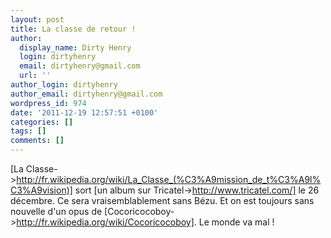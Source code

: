 ```yaml
---
layout: post
title: La classe de retour !
author:
  display_name: Dirty Henry
  login: dirtyhenry
  email: dirtyhenry@gmail.com
  url: ''
author_login: dirtyhenry
author_email: dirtyhenry@gmail.com
wordpress_id: 974
date: '2011-12-19 12:57:51 +0100'
categories: []
tags: []
comments: []
---
```

[La Classe->http://fr.wikipedia.org/wiki/La_Classe_(%C3%A9mission_de_t%C3%A9l%C3%A9vision)] sort [un album sur Tricatel->http://www.tricatel.com/] le 26 décembre. Ce sera vraisemblablement sans Bézu. Et on est toujours sans nouvelle d'un opus de [Cocoricocoboy->http://fr.wikipedia.org/wiki/Cocoricocoboy]. Le monde va mal !
